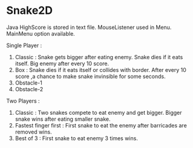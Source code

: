 # Snake2D
Java
HighScore is stored in text file.
MouseListener used in Menu.
MainMenu option available.

Single Player : 
1) Classic : Snake gets bigger after eating enemy. Snake dies if it eats itself. Big enemy after every 10 score.
2) Box : Snake dies if it eats itself or collides with border. After every 10 score ,a chance to make snake invinsible for some seconds.
3) Obstacle-1
4) Obstacle-2

Two Players :
1) Classic : Two snakes compete to eat enemy and get bigger. Bigger snake wins after eating smaller snake.
2) Fastest finger first : First snake to eat the enemy after barricades are removed wins.
3) Best of 3 : First snake to eat enemy 3 times wins.


